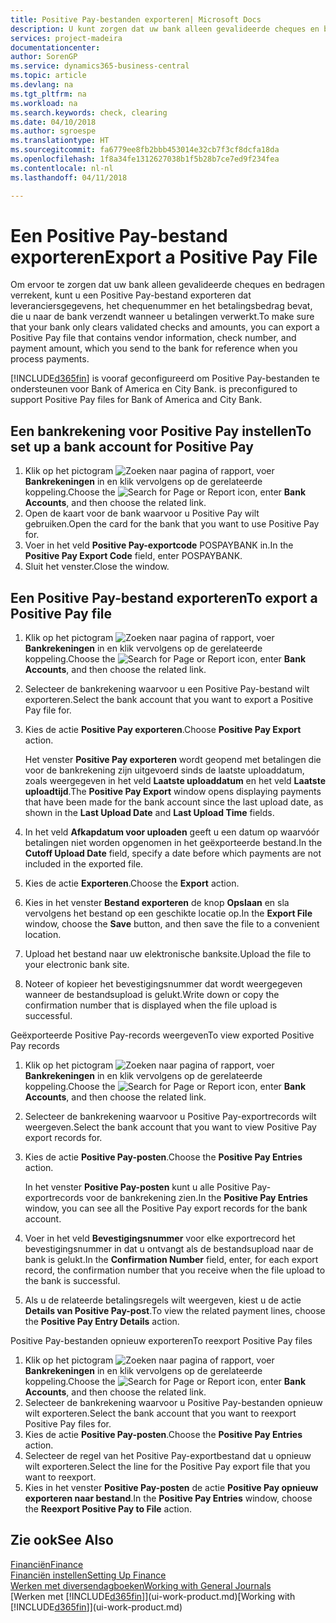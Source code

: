```yaml
---
title: Positive Pay-bestanden exporteren| Microsoft Docs
description: U kunt zorgen dat uw bank alleen gevalideerde cheques en bedragen verrekent door een Positive Pay-bestand te exporteren dat gegevens over leveranciers en betalingen bevat.
services: project-madeira
documentationcenter: 
author: SorenGP
ms.service: dynamics365-business-central
ms.topic: article
ms.devlang: na
ms.tgt_pltfrm: na
ms.workload: na
ms.search.keywords: check, clearing
ms.date: 04/10/2018
ms.author: sgroespe
ms.translationtype: HT
ms.sourcegitcommit: fa6779ee8fb2bbb453014e32cb7f3cf8dcfa18da
ms.openlocfilehash: 1f8a34fe1312627038b1f5b28b7ce7ed9f234fea
ms.contentlocale: nl-nl
ms.lasthandoff: 04/11/2018

---
```

# <a name="export-a-positive-pay-file"></a><span data-ttu-id="8d747-103">Een Positive Pay-bestand exporteren</span><span class="sxs-lookup"><span data-stu-id="8d747-103">Export a Positive Pay File</span></span>
<span data-ttu-id="8d747-104">Om ervoor te zorgen dat uw bank alleen gevalideerde cheques en bedragen verrekent, kunt u een Positive Pay-bestand exporteren dat leveranciersgegevens, het chequenummer en het betalingsbedrag bevat, die u naar de bank verzendt wanneer u betalingen verwerkt.</span><span class="sxs-lookup"><span data-stu-id="8d747-104">To make sure that your bank only clears validated checks and amounts, you can export a Positive Pay file that contains vendor information, check number, and payment amount, which you send to the bank for reference when you process payments.</span></span>

[!INCLUDE[d365fin](includes/d365fin_md.md)]<span data-ttu-id="8d747-105"> is vooraf geconfigureerd om Positive Pay-bestanden te ondersteunen voor Bank of America en City Bank.</span><span class="sxs-lookup"><span data-stu-id="8d747-105"> is preconfigured to support Positive Pay files for Bank of America and City Bank.</span></span>

## <a name="to-set-up-a-bank-account-for-positive-pay"></a><span data-ttu-id="8d747-106">Een bankrekening voor Positive Pay instellen</span><span class="sxs-lookup"><span data-stu-id="8d747-106">To set up a bank account for Positive Pay</span></span>
1. <span data-ttu-id="8d747-107">Klik op het pictogram ![Zoeken naar pagina of rapport](media/ui-search/search_small.png "pictogram Zoeken naar pagina of rapport"), voer **Bankrekeningen** in en klik vervolgens op de gerelateerde koppeling.</span><span class="sxs-lookup"><span data-stu-id="8d747-107">Choose the ![Search for Page or Report](media/ui-search/search_small.png "Search for Page or Report icon") icon, enter **Bank Accounts**, and then choose the related link.</span></span>
2. <span data-ttu-id="8d747-108">Open de kaart voor de bank waarvoor u Positive Pay wilt gebruiken.</span><span class="sxs-lookup"><span data-stu-id="8d747-108">Open the card for the bank that you want to use Positive Pay for.</span></span>
3. <span data-ttu-id="8d747-109">Voer in het veld **Positive Pay-exportcode** POSPAYBANK in.</span><span class="sxs-lookup"><span data-stu-id="8d747-109">In the **Positive Pay Export Code** field, enter POSPAYBANK.</span></span>
4. <span data-ttu-id="8d747-110">Sluit het venster.</span><span class="sxs-lookup"><span data-stu-id="8d747-110">Close the window.</span></span>

## <a name="to-export-a-positive-pay-file"></a><span data-ttu-id="8d747-111">Een Positive Pay-bestand exporteren</span><span class="sxs-lookup"><span data-stu-id="8d747-111">To export a Positive Pay file</span></span>
1. <span data-ttu-id="8d747-112">Klik op het pictogram ![Zoeken naar pagina of rapport](media/ui-search/search_small.png "pictogram Zoeken naar pagina of rapport"), voer **Bankrekeningen** in en klik vervolgens op de gerelateerde koppeling.</span><span class="sxs-lookup"><span data-stu-id="8d747-112">Choose the ![Search for Page or Report](media/ui-search/search_small.png "Search for Page or Report icon") icon, enter **Bank Accounts**, and then choose the related link.</span></span>
2. <span data-ttu-id="8d747-113">Selecteer de bankrekening waarvoor u een Positive Pay-bestand wilt exporteren.</span><span class="sxs-lookup"><span data-stu-id="8d747-113">Select the bank account that you want to export a Positive Pay file for.</span></span>
3. <span data-ttu-id="8d747-114">Kies de actie **Positive Pay exporteren**.</span><span class="sxs-lookup"><span data-stu-id="8d747-114">Choose **Positive Pay Export** action.</span></span>

    <span data-ttu-id="8d747-115">Het venster **Positive Pay exporteren** wordt geopend met betalingen die voor de bankrekening zijn uitgevoerd sinds de laatste uploaddatum, zoals weergegeven in het veld **Laatste uploaddatum** en het veld **Laatste uploadtijd**.</span><span class="sxs-lookup"><span data-stu-id="8d747-115">The **Positive Pay Export** window opens displaying payments that have been made for the bank account since the last upload date, as shown in the **Last Upload Date** and **Last Upload Time** fields.</span></span>
4. <span data-ttu-id="8d747-116">In het veld **Afkapdatum voor uploaden** geeft u een datum op waarvóór betalingen niet worden opgenomen in het geëxporteerde bestand.</span><span class="sxs-lookup"><span data-stu-id="8d747-116">In the **Cutoff Upload Date** field, specify a date before which payments are not included in the exported file.</span></span>
5. <span data-ttu-id="8d747-117">Kies de actie **Exporteren**.</span><span class="sxs-lookup"><span data-stu-id="8d747-117">Choose the **Export** action.</span></span>
6. <span data-ttu-id="8d747-118">Kies in het venster **Bestand exporteren** de knop **Opslaan** en sla vervolgens het bestand op een geschikte locatie op.</span><span class="sxs-lookup"><span data-stu-id="8d747-118">In the **Export File** window, choose the **Save** button, and then save the file to a convenient location.</span></span>
7. <span data-ttu-id="8d747-119">Upload het bestand naar uw elektronische banksite.</span><span class="sxs-lookup"><span data-stu-id="8d747-119">Upload the file to your electronic bank site.</span></span>
8. <span data-ttu-id="8d747-120">Noteer of kopieer het bevestigingsnummer dat wordt weergegeven wanneer de bestandsupload is gelukt.</span><span class="sxs-lookup"><span data-stu-id="8d747-120">Write down or copy the confirmation number that is displayed when the file upload is successful.</span></span>

<span data-ttu-id="8d747-121">Geëxporteerde Positive Pay-records weergeven</span><span class="sxs-lookup"><span data-stu-id="8d747-121">To view exported Positive Pay records</span></span>

1. <span data-ttu-id="8d747-122">Klik op het pictogram ![Zoeken naar pagina of rapport](media/ui-search/search_small.png "pictogram Zoeken naar pagina of rapport"), voer **Bankrekeningen** in en klik vervolgens op de gerelateerde koppeling.</span><span class="sxs-lookup"><span data-stu-id="8d747-122">Choose the ![Search for Page or Report](media/ui-search/search_small.png "Search for Page or Report icon") icon, enter **Bank Accounts**, and then choose the related link.</span></span>
2. <span data-ttu-id="8d747-123">Selecteer de bankrekening waarvoor u Positive Pay-exportrecords wilt weergeven.</span><span class="sxs-lookup"><span data-stu-id="8d747-123">Select the bank account that you want to view Positive Pay export records for.</span></span>
3. <span data-ttu-id="8d747-124">Kies de actie **Positive Pay-posten**.</span><span class="sxs-lookup"><span data-stu-id="8d747-124">Choose the **Positive Pay Entries** action.</span></span>

    <span data-ttu-id="8d747-125">In het venster **Positive Pay-posten** kunt u alle Positive Pay-exportrecords voor de bankrekening zien.</span><span class="sxs-lookup"><span data-stu-id="8d747-125">In the **Positive Pay Entries** window, you can see all the Positive Pay export records for the bank account.</span></span>
4. <span data-ttu-id="8d747-126">Voer in het veld **Bevestigingsnummer** voor elke exportrecord het bevestigingsnummer in dat u ontvangt als de bestandsupload naar de bank is gelukt.</span><span class="sxs-lookup"><span data-stu-id="8d747-126">In the **Confirmation Number** field, enter, for each export record, the confirmation number that you receive when the file upload to the bank is successful.</span></span>
5. <span data-ttu-id="8d747-127">Als u de relateerde betalingsregels wilt weergeven, kiest u de actie **Details van Positive Pay-post**.</span><span class="sxs-lookup"><span data-stu-id="8d747-127">To view the related payment lines, choose the **Positive Pay Entry Details** action.</span></span>

<span data-ttu-id="8d747-128">Positive Pay-bestanden opnieuw exporteren</span><span class="sxs-lookup"><span data-stu-id="8d747-128">To reexport Positive Pay files</span></span>

1. <span data-ttu-id="8d747-129">Klik op het pictogram ![Zoeken naar pagina of rapport](media/ui-search/search_small.png "pictogram Zoeken naar pagina of rapport"), voer **Bankrekeningen** in en klik vervolgens op de gerelateerde koppeling.</span><span class="sxs-lookup"><span data-stu-id="8d747-129">Choose the ![Search for Page or Report](media/ui-search/search_small.png "Search for Page or Report icon") icon, enter **Bank Accounts**, and then choose the related link.</span></span>
2. <span data-ttu-id="8d747-130">Selecteer de bankrekening waarvoor u Positive Pay-bestanden opnieuw wilt exporteren.</span><span class="sxs-lookup"><span data-stu-id="8d747-130">Select the bank account that you want to reexport Positive Pay files for.</span></span>
3. <span data-ttu-id="8d747-131">Kies de actie **Positive Pay-posten**.</span><span class="sxs-lookup"><span data-stu-id="8d747-131">Choose the **Positive Pay Entries** action.</span></span>
4. <span data-ttu-id="8d747-132">Selecteer de regel van het Positive Pay-exportbestand dat u opnieuw wilt exporteren.</span><span class="sxs-lookup"><span data-stu-id="8d747-132">Select the line for the Positive Pay export file that you want to reexport.</span></span>
5. <span data-ttu-id="8d747-133">Kies in het venster **Positive Pay-posten** de actie **Positive Pay opnieuw exporteren naar bestand**.</span><span class="sxs-lookup"><span data-stu-id="8d747-133">In the **Positive Pay Entries** window, choose the **Reexport Positive Pay to File** action.</span></span>

## <a name="see-also"></a><span data-ttu-id="8d747-134">Zie ook</span><span class="sxs-lookup"><span data-stu-id="8d747-134">See Also</span></span>
[<span data-ttu-id="8d747-135">Financiën</span><span class="sxs-lookup"><span data-stu-id="8d747-135">Finance</span></span>](finance.md)  
[<span data-ttu-id="8d747-136">Financiën instellen</span><span class="sxs-lookup"><span data-stu-id="8d747-136">Setting Up Finance</span></span>](finance-setup-finance.md)  
[<span data-ttu-id="8d747-137">Werken met diversendagboeken</span><span class="sxs-lookup"><span data-stu-id="8d747-137">Working with General Journals</span></span>](ui-work-general-journals.md)  
<span data-ttu-id="8d747-138">[Werken met [!INCLUDE[d365fin](includes/d365fin_md.md)]](ui-work-product.md)</span><span class="sxs-lookup"><span data-stu-id="8d747-138">[Working with [!INCLUDE[d365fin](includes/d365fin_md.md)]](ui-work-product.md)</span></span>

